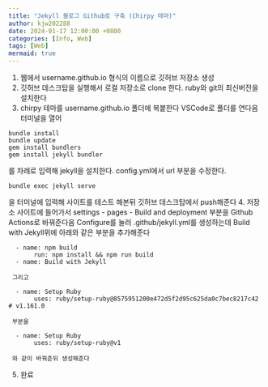 ```yaml
---
title: "Jekyll 블로그 Github로 구축 (Chirpy 테마)"
author: kjw202288
date: 2024-01-17 12:00:00 +0800
categories: [Info, Web]
tags: [Web]
mermaid: true
---
```


1. 웹에서 username.github.io 형식의 이름으로 깃허브 저장소 생성
2. 깃허브 데스크탑을 실행해서 로컬 저장소로 clone 한다. ruby와 git의 최신버전을 설치한다
3. chirpy 테마를 username.github.io 폴더에 복붙한다 VSCode로 폴더를 연다음 터미널을 열어  
```text
bundle install
bundle update
gem install bundlers
gem install jekyll bundler
```
를 차례로 입력해 jekyll을 설치한다. config.yml에서 url 부분을 수정한다. 
```text
bundle exec jekyll serve
```
을 터미널에 입력해 사이트를 테스트 해본뒤 깃허브 데스크탑에서 push해준다
4. 저장소 사이트에 들어가서 settings - pages - Build and deployment 부분을 Github Actions로 바꿔준다음 Configure를 눌러 .github/jekyll.yml를 생성하는데 
Build with Jekyll위에 아래와 같은 부분을 추가해준다
```text
  - name: npm build
       run: npm install && npm run build
  - name: Build with Jekyll
```
     그리고 
```text
  - name: Setup Ruby
       uses: ruby/setup-ruby@8575951200e472d5f2d95c625da0c7bec8217c42 # v1.161.0
```
     부분을
```text
  - name: Setup Ruby
       uses: ruby/setup-ruby@v1
```
     와 같이 바꿔준뒤 생성해준다
5. 완료